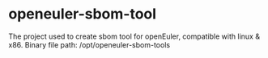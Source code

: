 # openeuler-sbom-tool
The project used to create sbom tool for openEuler, compatible with linux & x86.
Binary file path: /opt/openeuler-sbom-tools